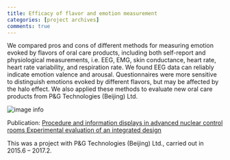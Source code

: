 ```yaml
---
title: Efficacy of flavor and emotion measurement 
categories: [project archives]
comments: true
---
```


We compared pros and cons of different methods for measuring emotion evoked by flavors of oral care products, including both self-report and physiological measurements, i.e. EEG, EMG, skin conductance, heart rate, heart rate variability, and respiration rate. We found EEG data can reliably indicate emotion valence and arousal. Questionnaires were more sensitive to distinguish emotions evoked by different flavors, but may be affected by the halo effect. We also applied these methods to evaluate new oral care products from P&G Technologies (Beijing) Ltd.

![image info](./assests/img/post140801-1.png)  

Publication: [Procedure and information displays in advanced nuclear control rooms Experimental evaluation of an integrated design](https://github.com/Lynncy/lynncy.github.io/tree/main/assets/docs/nuclear.pdf)  

This was a project with P&G Technologies (Beijing) Ltd., carried out in 2015.6 – 2017.2.


